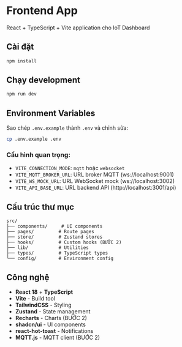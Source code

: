# Frontend App

React + TypeScript + Vite application cho IoT Dashboard

## Cài đặt

```bash
npm install
```

## Chạy development

```bash
npm run dev
```

## Environment Variables

Sao chép `.env.example` thành `.env` và chỉnh sửa:

```bash
cp .env.example .env
```

### Cấu hình quan trọng:

- `VITE_CONNECTION_MODE`: `mqtt` hoặc `websocket` 
- `VITE_MQTT_BROKER_URL`: URL broker MQTT (ws://localhost:9001)
- `VITE_WS_MOCK_URL`: URL WebSocket mock (ws://localhost:3002)
- `VITE_API_BASE_URL`: URL backend API (http://localhost:3001/api)

## Cấu trúc thư mục

```
src/
├── components/     # UI components
├── pages/         # Route pages  
├── store/         # Zustand stores
├── hooks/         # Custom hooks (BƯỚC 2)
├── lib/           # Utilities
├── types/         # TypeScript types
└── config/        # Environment config
```

## Công nghệ

- **React 18** + **TypeScript**
- **Vite** - Build tool
- **TailwindCSS** - Styling
- **Zustand** - State management
- **Recharts** - Charts (BƯỚC 2)
- **shadcn/ui** - UI components
- **react-hot-toast** - Notifications
- **MQTT.js** - MQTT client (BƯỚC 2)